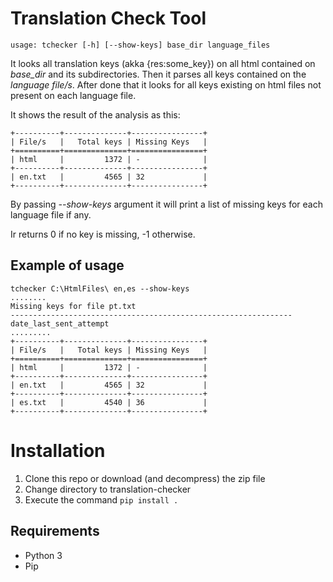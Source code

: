 # Translation Check Tool

    usage: tchecker [-h] [--show-keys] base_dir language_files

It looks all translation keys (akka {res:some_key}) on all html contained on *base_dir* and its subdirectories. Then it parses all keys contained on the *language file/s*.
After done that it looks for all keys existing on html files not present on each language file.

It shows the result of the analysis as this:

    +----------+--------------+----------------+
    | File/s   |   Total keys | Missing Keys   |
    +==========+==============+================+
    | html     |         1372 | -              |
    +----------+--------------+----------------+
    | en.txt   |         4565 | 32             |
    +----------+--------------+----------------+

By passing *--show-keys* argument it will print a list of missing keys for each language file if any.

Ir returns 0 if no key is missing, -1 otherwise.

## Example of usage ##

    tchecker C:\HtmlFiles\ en,es --show-keys
    ........
    Missing keys for file pt.txt
    ---------------------------------------------------------------
    date_last_sent_attempt
    .........
    +----------+--------------+----------------+
    | File/s   |   Total keys | Missing Keys   |
    +==========+==============+================+
    | html     |         1372 | -              |
    +----------+--------------+----------------+
    | en.txt   |         4565 | 32             |
    +----------+--------------+----------------+
    | es.txt   |         4540 | 36             |
    +----------+--------------+----------------+

# Installation #
1. Clone this repo or download (and decompress) the zip file
2. Change directory to translation-checker
3. Execute the command ``pip install .``

## Requirements ##
* Python 3
* Pip



